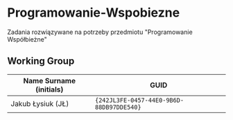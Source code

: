 # Programowanie-Wspobiezne
Zadania rozwiązywane na potrzeby przedmiotu "Programowanie Współbieżne"

## Working Group

| Name Surname (initials) | GUID                                     |
| ----------------------- | ---------------------------------------- |
| Jakub Łysiuk (JŁ)       | `{242JL3FE-0457-44E0-9B6D-88DB97DDE540}` |
